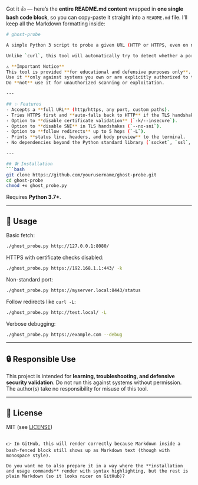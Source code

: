 Got it 👍 — here’s the **entire README.md content** wrapped in **one single bash code block**, so you can copy-paste it straight into a `README.md` file. I’ll keep all the Markdown formatting inside:

````bash
# ghost-probe

A simple Python 3 script to probe a given URL (HTTP or HTTPS, even on non-standard ports) and print the response headers and body, similar to `curl -i`.  

Unlike `curl`, this tool will automatically try to detect whether a port is serving HTTPS or plain HTTP. If a TLS handshake fails (e.g. because the service is not actually using TLS on that port), it will gracefully fall back to plain HTTP and still show you the response.

⚠️ **Important Notice**  
This tool is provided **for educational and defensive purposes only**.  
Use it **only against systems you own or are explicitly authorized to test** (e.g. in a controlled lab, training environment, or with written permission).  
Do **not** use it for unauthorized scanning or exploitation.

---

## ✨ Features
- Accepts a **full URL** (http/https, any port, custom paths).  
- Tries HTTPS first and **auto-falls back to HTTP** if the TLS handshake fails.  
- Option to **disable certificate validation** (`-k/--insecure`).  
- Option to **disable SNI** in TLS handshakes (`--no-sni`).  
- Option to **follow redirects** up to 5 hops (`-L`).  
- Prints **status line, headers, and body preview** to the terminal.  
- No dependencies beyond the Python standard library (`socket`, `ssl`, `urllib`).  

---

## 🛠️ Installation
```bash
git clone https://github.com/yourusername/ghost-probe.git
cd ghost-probe
chmod +x ghost_probe.py
````

Requires **Python 3.7+**.

---

## 🚀 Usage

Basic fetch:

```bash
./ghost_probe.py http://127.0.0.1:8080/
```

HTTPS with certificate checks disabled:

```bash
./ghost_probe.py https://192.168.1.1:443/ -k
```

Non-standard port:

```bash
./ghost_probe.py https://myserver.local:8443/status
```

Follow redirects like `curl -L`:

```bash
./ghost_probe.py http://test.local/ -L
```

Verbose debugging:

```bash
./ghost_probe.py https://example.com --debug
```

---

## 🔒 Responsible Use

This project is intended for **learning, troubleshooting, and defensive security validation**.
Do not run this against systems without permission.
The author(s) take no responsibility for misuse of this tool.

---

## 📜 License

MIT (see [LICENSE](LICENSE))

```

👉 In GitHub, this will render correctly because Markdown inside a bash-fenced block still shows up as Markdown text (though with monospace style).  

Do you want me to also prepare it in a way where the **installation and usage commands** render with syntax highlighting, but the rest is plain Markdown (so it looks nicer on GitHub)?
```
